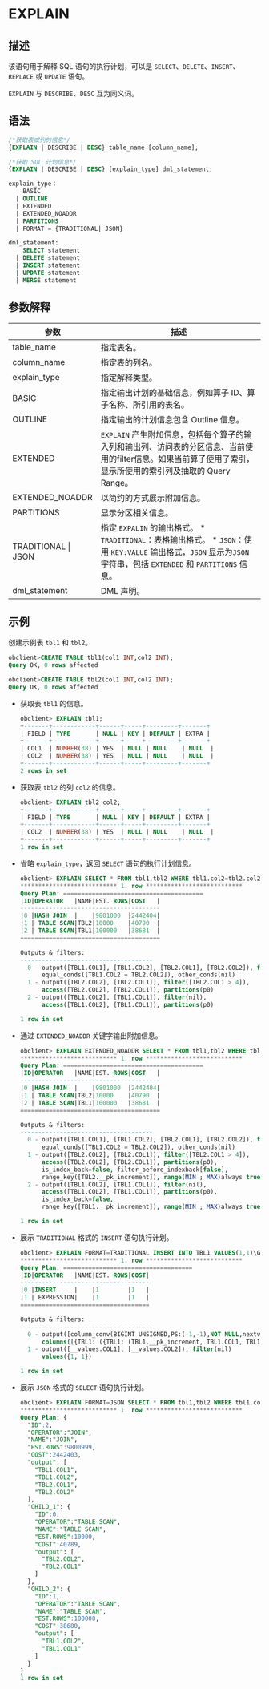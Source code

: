 EXPLAIN 
============================



描述 
-----------

该语句用于解释 SQL 语句的执行计划，可以是 `SELECT`、`DELETE`、`INSERT`、`REPLACE` 或 `UPDATE` 语句。

`EXPLAIN` 与 `DESCRIBE`、`DESC` 互为同义词。

语法 
-----------

```sql
/*获取表或列的信息*/
{EXPLAIN | DESCRIBE | DESC} table_name [column_name];

/*获取 SQL 计划信息*/
{EXPLAIN | DESCRIBE | DESC} [explain_type] dml_statement;

explain_type：
    BASIC 
  | OUTLINE
  | EXTENDED
  | EXTENDED_NOADDR
  | PARTITIONS 
  | FORMAT = {TRADITIONAL| JSON}

dml_statement:
    SELECT statement 
  | DELETE statement 
  | INSERT statement 
  | UPDATE statement 
  | MERGE statement
```



参数解释 
-------------------------



|         参数          |                                                                                                                   描述                                                                                                                   |
|---------------------|----------------------------------------------------------------------------------------------------------------------------------------------------------------------------------------------------------------------------------------|
| table_name          | 指定表名。                                                                                                                                                                                                                                  |
| column_name         | 指定表的列名。                                                                                                                                                                                                                                |
| explain_type        | 指定解释类型。                                                                                                                                                                                                                                |
| BASIC               | 指定输出计划的基础信息，例如算子 ID、算子名称、所引用的表名。                                                                                                                                                                                                       |
| OUTLINE             | 指定输出的计划信息包含 Outline 信息。                                                                                                                                                                                                                |
| EXTENDED            | `EXPLAIN` 产生附加信息，包括每个算子的输入列和输出列、访问表的分区信息、当前使用的filter信息。如果当前算子使用了索引，显示所使用的索引列及抽取的 Query Range。                                                                                                                                          |
| EXTENDED_NOADDR     | 以简约的方式展示附加信息。                                                                                                                                                                                                                          |
| PARTITIONS          | 显示分区相关信息。                                                                                                                                                                                                                              |
| TRADITIONAL \| JSON | 指定 `EXPALIN` 的输出格式。 * `TRADITIONAL`：表格输出格式。   * `JSON`：使用 `KEY:VALUE` 输出格式，`JSON` 显示为`JSON` 字符串，包括 `EXTENDED` 和 `PARTITIONS` 信息。    |
| dml_statement       | DML 声明。                                                                                                                                                                                                                                |



示例 
-----------

创建示例表 `tbl1` 和 `tbl2`。

```sql
obclient>CREATE TABLE tbl1(col1 INT,col2 INT);
Query OK, 0 rows affected

obclient>CREATE TABLE tbl2(col1 INT,col2 INT);
Query OK, 0 rows affected
```



* 获取表 `tbl1` 的信息。

  ```sql
  obclient> EXPLAIN tbl1;
  +-------+------------+------+-----+---------+-------+
  | FIELD | TYPE       | NULL | KEY | DEFAULT | EXTRA |
  +-------+------------+------+-----+---------+-------+
  | COL1  | NUMBER(38) | YES  | NULL | NULL    | NULL  |
  | COL2  | NUMBER(38) | YES  | NULL | NULL    | NULL  |
  +-------+------------+------+-----+---------+-------+
  2 rows in set
  ```

  

* 获取表 `tbl2` 的列 `col2` 的信息。

  ```sql
  obclient> EXPLAIN tbl2 col2;
  +-------+------------+------+-----+---------+-------+
  | FIELD | TYPE       | NULL | KEY | DEFAULT | EXTRA |
  +-------+------------+------+-----+---------+-------+
  | COL2  | NUMBER(38) | YES  | NULL | NULL    | NULL  |
  +-------+------------+------+-----+---------+-------+
  1 row in set
  ```

  

* 省略 `explain_type`，返回 `SELECT` 语句的执行计划信息。

  ```sql
  obclient> EXPLAIN SELECT * FROM tbl1,tbl2 WHERE tbl1.col2=tbl2.col2 AND tbl2.col1 > 4\G
  *************************** 1. row ***************************
  Query Plan: =======================================
  |ID|OPERATOR   |NAME|EST. ROWS|COST   |
  ---------------------------------------
  |0 |HASH JOIN  |    |9801000  |2442404|
  |1 | TABLE SCAN|TBL2|10000    |40790  |
  |2 | TABLE SCAN|TBL1|100000   |38681  |
  =======================================
  
  Outputs & filters:
  -------------------------------------
    0 - output([TBL1.COL1], [TBL1.COL2], [TBL2.COL1], [TBL2.COL2]), filter(nil),
        equal_conds([TBL1.COL2 = TBL2.COL2]), other_conds(nil)
    1 - output([TBL2.COL2], [TBL2.COL1]), filter([TBL2.COL1 > 4]),
        access([TBL2.COL2], [TBL2.COL1]), partitions(p0)
    2 - output([TBL1.COL2], [TBL1.COL1]), filter(nil),
        access([TBL1.COL2], [TBL1.COL1]), partitions(p0)
  
  1 row in set
  ```

  




<!-- -->

* 通过 `EXTENDED_NOADDR` 关键字输出附加信息。

  ```sql
  obclient> EXPLAIN EXTENDED_NOADDR SELECT * FROM tbl1,tbl2 WHERE tbl1.col2=tbl2.col2 AND tbl2.col1 > 4\G
  *************************** 1. row ***************************
  Query Plan: =======================================
  |ID|OPERATOR   |NAME|EST. ROWS|COST   |
  ---------------------------------------
  |0 |HASH JOIN  |    |9801000  |2442404|
  |1 | TABLE SCAN|TBL2|10000    |40790  |
  |2 | TABLE SCAN|TBL1|100000   |38681  |
  =======================================
  
  Outputs & filters:
  -------------------------------------
    0 - output([TBL1.COL1], [TBL1.COL2], [TBL2.COL1], [TBL2.COL2]), filter(nil),
        equal_conds([TBL1.COL2 = TBL2.COL2]), other_conds(nil)
    1 - output([TBL2.COL2], [TBL2.COL1]), filter([TBL2.COL1 > 4]),
        access([TBL2.COL2], [TBL2.COL1]), partitions(p0),
        is_index_back=false, filter_before_indexback[false],
        range_key([TBL2.__pk_increment]), range(MIN ; MAX)always true
    2 - output([TBL1.COL2], [TBL1.COL1]), filter(nil),
        access([TBL1.COL2], [TBL1.COL1]), partitions(p0),
        is_index_back=false,
        range_key([TBL1.__pk_increment]), range(MIN ; MAX)always true
  
  1 row in set
  ```

  




<!-- -->

* 展示 `TRADITIONAL` 格式的 `INSERT` 语句执行计划。

  ```sql
  obclient> EXPLAIN FORMAT=TRADITIONAL INSERT INTO TBL1 VALUES(1,1)\G
  *************************** 1. row ***************************
  Query Plan: ====================================
  |ID|OPERATOR   |NAME|EST. ROWS|COST|
  ------------------------------------
  |0 |INSERT     |    |1        |1   |
  |1 | EXPRESSION|    |1        |1   |
  ====================================
  
  Outputs & filters:
  -------------------------------------
    0 - output([column_conv(BIGINT UNSIGNED,PS:(-1,-1),NOT NULL,nextval(1))], [column_conv(NUMBER,PS:(38,0),NULL,__values.COL1)], [column_conv(NUMBER,PS:(38,0),NULL,__values.COL2)]), filter(nil),
        columns([{TBL1: ({TBL1: (TBL1.__pk_increment, TBL1.COL1, TBL1.COL2)})}]), partitions(p0)
    1 - output([__values.COL1], [__values.COL2]), filter(nil)
        values({1, 1})
  
  1 row in set
  ```

  




<!-- -->

* 展示 `JSON` 格式的 `SELECT` 语句执行计划。

  ```sql
  obclient> EXPLAIN FORMAT=JSON SELECT * FROM tbl1,tbl2 WHERE tbl1.col2=tbl2.col2 AND tbl2.col1 > 4\G
  *************************** 1. row ***************************
  Query Plan: {
    "ID":2,
    "OPERATOR":"JOIN",
    "NAME":"JOIN",
    "EST.ROWS":9800999,
    "COST":2442403,
    "output": [
      "TBL1.COL1",
      "TBL1.COL2",
      "TBL2.COL1",
      "TBL2.COL2"
    ],
    "CHILD_1": {
      "ID":0,
      "OPERATOR":"TABLE SCAN",
      "NAME":"TABLE SCAN",
      "EST.ROWS":10000,
      "COST":40789,
      "output": [
        "TBL2.COL2",
        "TBL2.COL1"
      ]
    },
    "CHILD_2": {
      "ID":1,
      "OPERATOR":"TABLE SCAN",
      "NAME":"TABLE SCAN",
      "EST.ROWS":100000,
      "COST":38680,
      "output": [
        "TBL1.COL2",
        "TBL1.COL1"
      ]
    }
  }
  1 row in set
  ```

  



